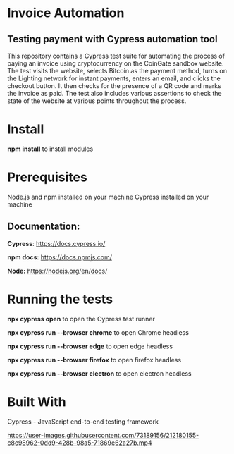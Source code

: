 # Invoice Automation
## Testing payment with Cypress automation tool

This repository contains a Cypress test suite for automating the process of paying an invoice using cryptocurrency on the CoinGate sandbox website. The test visits the website, selects Bitcoin as the payment method, turns on the Lighting network for instant payments, enters an email, and clicks the checkout button. It then checks for the presence of a QR code and marks the invoice as paid. The test also includes various assertions to check the state of the website at various points throughout the process.

# Install

**npm install** to install modules


# Prerequisites

Node.js and npm installed on your machine
Cypress installed on your machine

## Documentation:
**Cypress**: https://docs.cypress.io/

**npm docs:** https://docs.npmjs.com/

**Node:** https://nodejs.org/en/docs/

# Running the tests

**npx cypress open** to open the Cypress test runner

**npx cypress run --browser chrome** to open Chrome headless

**npx cypress run --browser edge** to open edge headless

**npx cypress run --browser firefox** to open firefox headless

**npx cypress run --browser electron** to open electron headless


# Built With
Cypress - JavaScript end-to-end testing framework


https://user-images.githubusercontent.com/73189156/212180155-c8c98962-0dd9-428b-98a5-71869e62a27b.mp4


